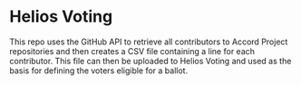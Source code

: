 # Helios Voting

This repo uses the GitHub API to retrieve all contributors to Accord Project repositories and then creates a CSV file containing a line for each contributor. This file can then be uploaded to 
Helios Voting and used as the basis for defining the voters eligible for a ballot.